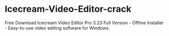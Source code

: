 # Icecream-Video-Editor-crack
Free Download Icecream Video Editor Pro 3.23 Full Version - Offline Installer - Easy-to-use video editing software for Windows.
